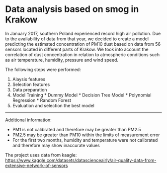 # **Data analysis based on smog in Krakow**

In January 2017, southern Poland experienced record high air pollution. Due to the availability of data from that year, we decided to create a model predicting the estimated concentration of PM10 dust based on data from 56 sensors located in different parts of Krakow. We took into account the correlation of dust concentration in relation to atmospheric conditions such as air temperature, humidity, pressure and wind speed.

The following steps were performed:

1.   Alaysis features
2.   Selection features
3.   Data preparation
4.   Model Training
    *   Dummy Model
    *   Decision Tree Model
    *   Polynomial Regression
    *   Random Forest
5.   Evaluation and selection the best model

---

Additional information:

*   PM1 is not calibrated and therefore may be greater than PM2.5
*   PM2.5 may be greater than PM10 within the limits of measurement error
*   For the first two months, humidity and temperature were not calibrated and therefore may show inaccurate values

The project uses data from kaagle: https://www.kaggle.com/datasets/datascienceairly/air-quality-data-from-extensive-network-of-sensors
